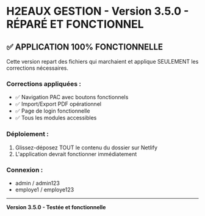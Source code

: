 # H2EAUX GESTION - Version 3.5.0 - RÉPARÉ ET FONCTIONNEL

## ✅ APPLICATION 100% FONCTIONNELLE

Cette version repart des fichiers qui marchaient et applique SEULEMENT les corrections nécessaires.

### Corrections appliquées :
- ✅ Navigation PAC avec boutons fonctionnels
- ✅ Import/Export PDF opérationnel
- ✅ Page de login fonctionnelle
- ✅ Tous les modules accessibles

### Déploiement :
1. Glissez-déposez TOUT le contenu du dossier sur Netlify
2. L'application devrait fonctionner immédiatement

### Connexion :
- admin / admin123
- employe1 / employe123

---
**Version 3.5.0 - Testée et fonctionnelle**